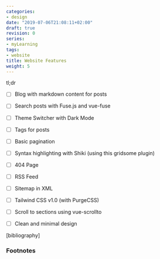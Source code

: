 ```yaml
---
categories:
- design
date: "2019-07-06T21:08:11+02:00"
draft: true
revision: 0
series:
- myLearning
tags:
- website
title: Website Features
weight: 5
---
```


tl;dr
<!-- more -->

- [ ] Blog with markdown content for posts
- [ ] Search posts with Fuse.js and vue-fuse
- [ ] Theme Switcher with Dark Mode
- [ ] Tags for posts
- [ ] Basic pagination
- [ ] Syntax highlighting with Shiki (using this gridsome plugin)
- [ ] 404 Page
- [ ] RSS Feed
- [ ] Sitemap in XML
- [ ] Tailwind CSS v1.0 (with PurgeCSS)
- [ ] Scroll to sections using vue-scrollto
- [ ] Clean and minimal design





[bibliography]
### Footnotes

[^1]: 
[^2]: 
